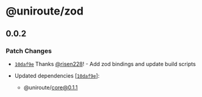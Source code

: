 # @uniroute/zod

## 0.0.2

### Patch Changes

- [`10daf9e`](https://github.com/risen228/uniroute/commit/10daf9e648a4d2fb4a0821b6fa1f7c673d59dd86) Thanks [@risen228](https://github.com/risen228)! - Add zod bindings and update build scripts

- Updated dependencies [[`10daf9e`](https://github.com/risen228/uniroute/commit/10daf9e648a4d2fb4a0821b6fa1f7c673d59dd86)]:
  - @uniroute/core@0.1.1
